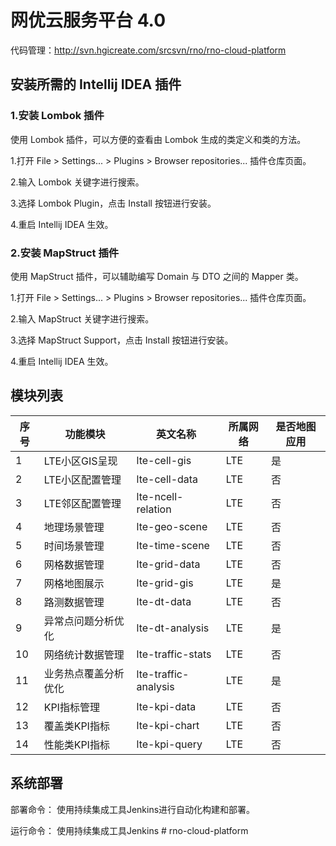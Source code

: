 # 网优云服务平台 4.0

代码管理：http://svn.hgicreate.com/srcsvn/rno/rno-cloud-platform

## 安装所需的 Intellij IDEA 插件
### 1.安装 Lombok 插件
使用 Lombok 插件，可以方便的查看由 Lombok 生成的类定义和类的方法。

 1.打开 File > Settings... > Plugins > Browser repositories... 插件仓库页面。

2.输入 Lombok 关键字进行搜索。

3.选择 Lombok Plugin，点击 Install 按钮进行安装。

4.重启 Intellij IDEA 生效。

### 2.安装 MapStruct 插件

使用 MapStruct 插件，可以辅助编写 Domain 与 DTO 之间的 Mapper 类。

 1.打开 File > Settings... > Plugins > Browser repositories... 插件仓库页面。

2.输入 MapStruct 关键字进行搜索。

3.选择 MapStruct Support，点击 Install 按钮进行安装。

4.重启 Intellij IDEA 生效。

## 模块列表
|序号|功能模块|英文名称|所属网络|是否地图应用|
|----|----|----|----|----|
|1|LTE小区GIS呈现|lte-cell-gis|LTE|是|
|2|LTE小区配置管理|lte-cell-data|LTE|否|
|3|LTE邻区配置管理|lte-ncell-relation|LTE|否|
|4|地理场景管理|lte-geo-scene|LTE|否|
|5|时间场景管理|lte-time-scene|LTE|否|
|6|网格数据管理|lte-grid-data|LTE|否|
|7|网格地图展示|lte-grid-gis|LTE|是|
|8|路测数据管理|lte-dt-data|LTE|否|
|9|异常点问题分析优化|lte-dt-analysis|LTE|是|
|10|网络统计数据管理|lte-traffic-stats|LTE|否|
|11|业务热点覆盖分析优化|lte-traffic-analysis|LTE|是|
|12|KPI指标管理|lte-kpi-data|LTE|否|
|13|覆盖类KPI指标|lte-kpi-chart|LTE|否|
|14|性能类KPI指标|lte-kpi-query|LTE|否|

## 系统部署
部署命令：
使用持续集成工具Jenkins进行自动化构建和部署。

运行命令：
使用持续集成工具Jenkins
#   r n o - c l o u d - p l a t f o r m  
 